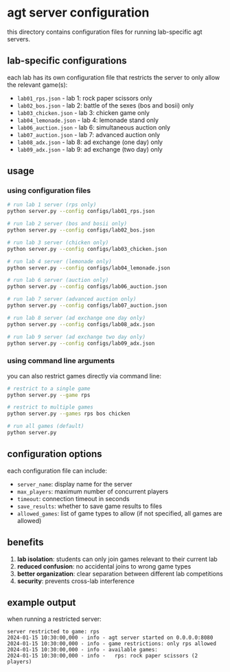 # agt server configuration

this directory contains configuration files for running lab-specific agt servers.

## lab-specific configurations

each lab has its own configuration file that restricts the server to only allow the relevant game(s):

- `lab01_rps.json` - lab 1: rock paper scissors only
- `lab02_bos.json` - lab 2: battle of the sexes (bos and bosii) only
- `lab03_chicken.json` - lab 3: chicken game only
- `lab04_lemonade.json` - lab 4: lemonade stand only
- `lab06_auction.json` - lab 6: simultaneous auction only
- `lab07_auction.json` - lab 7: advanced auction only
- `lab08_adx.json` - lab 8: ad exchange (one day) only
- `lab09_adx.json` - lab 9: ad exchange (two day) only

## usage

### using configuration files

```bash
# run lab 1 server (rps only)
python server.py --config configs/lab01_rps.json

# run lab 2 server (bos and bosii only)
python server.py --config configs/lab02_bos.json

# run lab 3 server (chicken only)
python server.py --config configs/lab03_chicken.json

# run lab 4 server (lemonade only)
python server.py --config configs/lab04_lemonade.json

# run lab 6 server (auction only)
python server.py --config configs/lab06_auction.json

# run lab 7 server (advanced auction only)
python server.py --config configs/lab07_auction.json

# run lab 8 server (ad exchange one day only)
python server.py --config configs/lab08_adx.json

# run lab 9 server (ad exchange two day only)
python server.py --config configs/lab09_adx.json
```

### using command line arguments

you can also restrict games directly via command line:

```bash
# restrict to a single game
python server.py --game rps

# restrict to multiple games
python server.py --games rps bos chicken

# run all games (default)
python server.py
```

## configuration options

each configuration file can include:

- `server_name`: display name for the server
- `max_players`: maximum number of concurrent players
- `timeout`: connection timeout in seconds
- `save_results`: whether to save game results to files
- `allowed_games`: list of game types to allow (if not specified, all games are allowed)

## benefits

1. **lab isolation**: students can only join games relevant to their current lab
2. **reduced confusion**: no accidental joins to wrong game types
3. **better organization**: clear separation between different lab competitions
4. **security**: prevents cross-lab interference

## example output

when running a restricted server:

```
server restricted to game: rps
2024-01-15 10:30:00,000 - info - agt server started on 0.0.0.0:8080
2024-01-15 10:30:00,000 - info - game restrictions: only rps allowed
2024-01-15 10:30:00,000 - info - available games:
2024-01-15 10:30:00,000 - info -   rps: rock paper scissors (2 players)
``` 